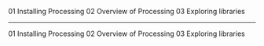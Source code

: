 01 Installing Processing
02 Overview of Processing
03 Exploring libraries

---

01 Installing Processing
02 Overview of Processing
03 Exploring libraries

